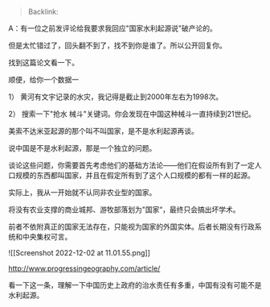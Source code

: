 > Backlink: 

A：有一位之前发评论给我要求我回应"国家水利起源说"破产论的。

但是太忙错过了，回头翻不到了，找不到你是谁了。所以公开回复你。

找到这篇论文看一下。

顺便，给你一个数据一

1） 黄河有文宇记录的水灾，我记得是截止到2000年左右为1998次。

2） 搜索一下"抢水 械斗"关键词。你会发现在中国这种械斗一直持续到21世纪。

美索不达米亚起源的那个叫不叫国家，是不是水利起源再谈。

说中国是不是水利起源，那是一个独立的问题。

谈论这些问题，你需要首先考虑他们的基础方法论——他们在假设所有到了一定人口规模的东西都叫国家，并且在假定所有到了这个人口规模的都有一样的起源。

实际上，我从一开始就不认同非农业型的国家。

将没有农业支撑的商业城邦、游牧部落划为"国家“，最终只会搞出坏学术。

前者不依附真正的国家无法存在，只能视为国家的外国实体。后者长期没有行政系统和中央集权可言。

![[Screenshot 2022-12-02 at 11.01.55.png]]

http://www.progressingeography.com/article/

看一下这一条，理解一下中国历史上政府的治水责任有多重，中国有没有可能不是水利起源。

